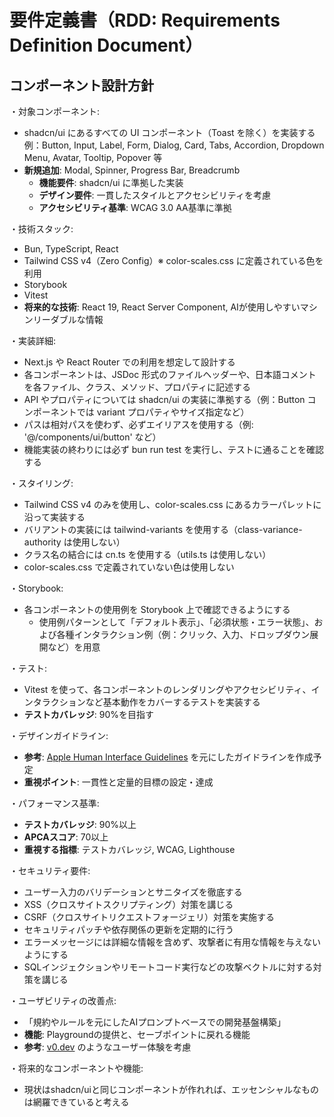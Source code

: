 # 要件定義書（RDD: Requirements Definition Document）

## コンポーネント設計方針

・対象コンポーネント:
  - shadcn/ui にあるすべての UI コンポーネント（Toast を除く）を実装する
    例：Button, Input, Label, Form, Dialog, Card, Tabs, Accordion, Dropdown Menu, Avatar, Tooltip, Popover 等
  - **新規追加**: Modal, Spinner, Progress Bar, Breadcrumb
    - **機能要件**: shadcn/ui に準拠した実装
    - **デザイン要件**: 一貫したスタイルとアクセシビリティを考慮
    - **アクセシビリティ基準**: WCAG 3.0 AA基準に準拠

・技術スタック:
  - Bun, TypeScript, React
  - Tailwind CSS v4（Zero Config）※ color-scales.css に定義されている色を利用
  - Storybook
  - Vitest
  - **将来的な技術**: React 19, React Server Component, AIが使用しやすいマシンリーダブルな情報

・実装詳細:
  - Next.js や React Router での利用を想定して設計する
  - 各コンポーネントは、JSDoc 形式のファイルヘッダーや、日本語コメントを各ファイル、クラス、メソッド、プロパティに記述する
  - API やプロパティについては shadcn/ui の実装に準拠する（例：Button コンポーネントでは variant プロパティやサイズ指定など）
  - パスは相対パスを使わず、必ずエイリアスを使用する（例: '@/components/ui/button' など）
  - 機能実装の終わりには必ず bun run test を実行し、テストに通ることを確認する

・スタイリング:
  - Tailwind CSS v4 のみを使用し、color-scales.css にあるカラーパレットに沿って実装する
  - バリアントの実装には tailwind-variants を使用する（class-variance-authority は使用しない）
  - クラス名の結合には cn.ts を使用する（utils.ts は使用しない）
  - color-scales.css で定義されていない色は使用しない

・Storybook:
  - 各コンポーネントの使用例を Storybook 上で確認できるようにする
    - 使用例パターンとして「デフォルト表示」、「必須状態・エラー状態」、および各種インタラクション例（例：クリック、入力、ドロップダウン展開など）を用意

・テスト:
  - Vitest を使って、各コンポーネントのレンダリングやアクセシビリティ、インタラクションなど基本動作をカバーするテストを実装する
  - **テストカバレッジ**: 90%を目指す

・デザインガイドライン:
  - **参考**: [Apple Human Interface Guidelines](https://developer.apple.com/jp/design/human-interface-guidelines/) を元にしたガイドラインを作成予定
  - **重視ポイント**: 一貫性と定量的目標の設定・達成

・パフォーマンス基準:
  - **テストカバレッジ**: 90%以上
  - **APCAスコア**: 70以上
  - **重視する指標**: テストカバレッジ, WCAG, Lighthouse

・セキュリティ要件:
  - ユーザー入力のバリデーションとサニタイズを徹底する
  - XSS（クロスサイトスクリプティング）対策を講じる
  - CSRF（クロスサイトリクエストフォージェリ）対策を実施する
  - セキュリティパッチや依存関係の更新を定期的に行う
  - エラーメッセージには詳細な情報を含めず、攻撃者に有用な情報を与えないようにする
  - SQLインジェクションやリモートコード実行などの攻撃ベクトルに対する対策を講じる

・ユーザビリティの改善点:
  - 「規約やルールを元にしたAIプロンプトベースでの開発基盤構築」
  - **機能**: Playgroundの提供と、セーブポイントに戻れる機能
  - **参考**: [v0.dev](https://v0.dev/) のようなユーザー体験を考慮

・将来的なコンポーネントや機能:
  - 現状はshadcn/uiと同じコンポーネントが作れれば、エッセンシャルなものは網羅できていると考える
